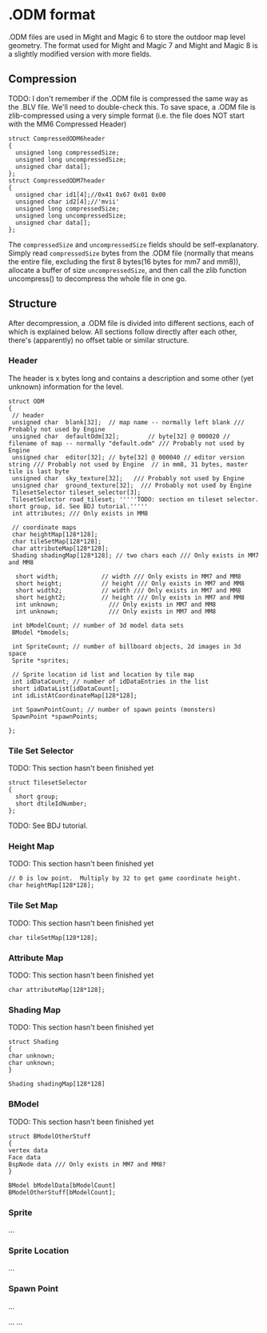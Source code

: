 # .ODM format
.ODM files are used in Might and Magic 6 to store the outdoor map level geometry. The format used for Might and Magic 7 and Might and Magic 8 is a slightly modified version with more fields.


## Compression
TODO: I don't remember if the .ODM file is compressed the same way as the .BLV file. We'll need to double-check this. To save space, a .ODM file is zlib-compressed using a very simple format (i.e. the file does NOT start with the MM6 Compressed Header)

    struct CompressedODM6header
    {
      unsigned long compressedSize;
      unsigned long uncompressedSize;
      unsigned char data[];
    };
    struct CompressedODM7header
    {
      unsigned char id1[4];//0x41 0x67 0x01 0x00
      unsigned char id2[4];//'mvii'
      unsigned long compressedSize;
      unsigned long uncompressedSize;
      unsigned char data[];
    };

The `compressedSize` and `uncompressedSize` fields should be self-explanatory. Simply read `compressedSize` bytes from the .ODM file (normally that means the entire file, excluding the first 8 bytes(16 bytes for mm7 and mm8)), allocate a buffer of size `uncompressedSize`, and then call the zlib function uncompress() to decompress the whole file in one go.

## Structure
After decompression, a .ODM file is divided into different sections, each of which is explained below. All sections follow directly after each other, there's (apparently) no offset table or similar structure.

### Header
The header is x bytes long and contains a description and some other (yet unknown) information for the level.

    struct ODM
    {
     // header
     unsigned char  blank[32];  // map name -- normally left blank /// Probably not used by Engine
     unsigned char  defaultOdm[32];        // byte[32] @ 000020 // filename of map -- normally "default.odm" /// Probably not used by Engine
     unsigned char  editor[32]; // byte[32] @ 000040 // editor version string /// Probably not used by Engine  // in mm8, 31 bytes, master tile is last byte
     unsigned char  sky_texture[32];   /// Probably not used by Engine
     unsigned char  ground_texture[32];  /// Probably not used by Engine
     TilesetSelector tileset_selector[3]; 
     TilesetSelector road_tileset; '''''TODO: section on tileset selector.   short group, id. See BDJ tutorial.'''''
     int attributes; /// Only exists in MM8
      
     // coordinate maps
     char heightMap[128*128];
     char tileSetMap[128*128];
     char attributeMap[128*128];
     Shading shadingMap[128*128]; // two chars each /// Only exists in MM7 and MM8
     
      short width;            // width /// Only exists in MM7 and MM8
      short height;           // height /// Only exists in MM7 and MM8
      short width2;           // width /// Only exists in MM7 and MM8
      short height2;          // height /// Only exists in MM7 and MM8
      int unknown; 				/// Only exists in MM7 and MM8
      int unknown;     			/// Only exists in MM7 and MM8
              
     int bModelCount; // number of 3d model data sets
     BModel *bmodels;
             
     int SpriteCount; // number of billboard objects, 2d images in 3d space
     Sprite *sprites;
     
     // Sprite location id list and location by tile map
     int idDataCount; // number of idDataEntries in the list
     short idDataList[idDataCount];
     int idListAtCoordinateMap[128*128];

     int SpawnPointCount; // number of spawn points (monsters)
     SpawnPoint *spawnPoints;
     
    }; 

### Tile Set Selector
TODO: This section hasn't been finished yet

    struct TilesetSelector
    {
      short group;
      short dtileIdNumber;
    };

TODO: See BDJ tutorial.

### Height Map
TODO: This section hasn't been finished yet

    // 0 is low point.  Multiply by 32 to get game coordinate height.
    char heightMap[128*128];

### Tile Set Map
TODO: This section hasn't been finished yet

    char tileSetMap[128*128];

### Attribute Map
TODO: This section hasn't been finished yet

    char attributeMap[128*128];

### Shading Map
TODO: This section hasn't been finished yet

    struct Shading
    {
    char unknown;
    char unknown;
    }

    Shading shadingMap[128*128]

### BModel
TODO: This section hasn't been finished yet

    struct BModelOtherStuff
    {
    vertex data
    Face data
    BspNode data /// Only exists in MM7 and MM8?
    }

    BModel bModelData[bModelCount]
    BModelOtherStuff[bModelCount];

### Sprite
...

### Sprite Location
...

### Spawn Point
...


...
...
